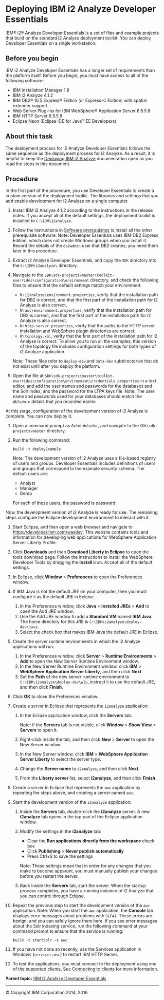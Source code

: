 Deploying IBM i2 Analyze Developer Essentials
=============================================

IBM® i2® Analyze Developer Essentials is a set of files and example projects that build on the standard i2 Analyze deployment toolkit. You can deploy Developer Essentials on a single workstation.

Before you begin
----------------

IBM i2 Analyze Developer Essentials has a longer set of requirements than the platform itself. Before you begin, you must have access to all of the following software:
-   IBM Installation Manager 1.8
-   IBM i2 Analyze 4.1.2
-   IBM DB2® 10.5 Express® Edition (or Express-C Edition) with spatial extender support.
-   Web Server Plug-ins for IBM WebSphere® Application Server 8.5.5.8
-   IBM HTTP Server 8.5.5.8
-   Eclipse Neon (Eclipse IDE for Java™ EE Developers)

About this task
---------------

The deployment process for i2 Analyze Developer Essentials follows the same sequence as the deployment process for i2 Analyze. As a result, it is helpful to keep the <a href="http://www.ibm.com/support/knowledgecenter/SS3J58/com.ibm.i2.deploy.example.doc/designing_your_system.html" class="xref">Deploying IBM i2 Analyze</a> documentation open as you read the steps in this document.

Procedure
---------

In the first part of the procedure, you use Developer Essentials to create a custom version of the deployment toolkit. The libraries and settings that you add enable development for i2 Analyze on a single computer.

1.  Install IBM i2 Analyze 4.1.2 according to the instructions in the release notes. If you accept all of the default settings, the deployment toolkit is installed to `C:\IBM\i2analyze`.
2.  Follow the instructions in <a href="http://www.ibm.com/support/knowledgecenter/SS3J58/com.ibm.i2.deploy.example.doc/software_prerequisites.html" class="xref">Software prerequisites</a> to install all the other prerequisite software.
    Note: Developer Essentials uses IBM DB2 Express Edition, which does not create Windows groups when you install it. Record the details of the `db2admin` user that DB2 creates; you need them later in this procedure.

3.  Extract i2 Analyze Developer Essentials, and copy the `SDK` directory into the `C:\IBM\i2analyze\` directory.
4.  Navigate to the `SDK\sdk-projects\master\toolkit-overrides\configuration\environment` directory, and check the following files to ensure that the default settings match your environment:
    -   In `i2analyze\environment.properties`, verify that the installation path for DB2 is correct, and that the first part of the installation path for i2 Analyze is also correct.
    -   In `awc\environment.properties`, verify that the installation path for DB2 is correct, and that the first part of the installation path for i2 Analyze is also correct.
    -   In `http-server.properties`, verify that the paths to the HTTP server installation and WebSphere plugin directories are correct.
    -   In `topology.xml`, verify that the first part of the installation path for i2 Analyze is correct. To allow you to run all the examples, this version of the topology file includes configuration settings for both types of i2 Analyze application.

    Note: These files refer to `deploy-dev` and `data-dev` subdirectories that do not exist until after you deploy the platform.

5.  Open the file at `SDK\sdk-projects\master\toolkit-overrides\configuration\environment\credentials.properties` in a text editor, and add the user names and passwords for the databases and the Solr index, and the password for the LTPA keys file.
    Note: The user name and passwords used for your databases should match the `db2admin` details that you recorded earlier.

At this stage, configuration of the development version of i2 Analyze is complete. You can now deploy it.

1.  Open a command prompt as Administrator, and navigate to the `SDK\sdk-projects\master` directory.
2.  Run the following command:

    ``` pre
    build -t deployExample
    ```

    Note: The development version of i2 Analyze uses a file-based registry of users and groups. Developer Essentials includes definitions of users and groups that correspond to the example security schema. The default users are:
    -   Analyst
    -   Manager
    -   Demo

    For each of these users, the password is password.

Now, the development version of i2 Analyze is ready for use. The remaining steps configure the Eclipse development environment to interact with it.

1.  Start Eclipse, and then open a web browser and navigate to <a href="https://developer.ibm.com/wasdev" class="uri" class="xref">https://developer.ibm.com/wasdev</a>. This website contains tools and information for developing web applications for WebSphere Application Server Liberty Profile.
2.  Click **Downloads** and then **Download Liberty in Eclipse** to open the tools download page. Follow the instructions to install the WebSphere Developer Tools by dragging the **Install** icon. Accept all of the default settings.
3.  In Eclipse, click **Window** &gt; **Preferences** to open the Preferences window.
4.  If IBM Java is not the default JRE on your computer, then you must configure it as the default JRE in Eclipse.
    1.  In the Preferences window, click **Java** &gt; **Installed JREs** &gt; **Add** to open the Add JRE window.
    2.  Use the Add JRE window to add a **Standard VM** named **IBM Java**. The home directory for this JRE is `C:\IBM\i2analyze\deploy-dev\java`.
    3.  Select the check box that makes IBM Java the default JRE in Eclipse.

5.  Create the server runtime environments in which the i2 Analyze applications will run:
    1.  In the Preferences window, click **Server** &gt; **Runtime Environments** &gt; **Add** to open the New Server Runtime Environment window.
    2.  In the New Server Runtime Environment window, click **IBM** &gt; **WebSphere Application Server Liberty**, and then click **Next**.
    3.  Set the **Path** of the new server runtime environment to `C:\IBM\i2analyze\deploy-dev\wlp`, instruct it to use the default JRE, and then click **Finish**.

6.  Click **OK** to close the Preferences window.
7.  Create a server in Eclipse that represents the `i2analyze` application:
    1.  In the Eclipse application window, click the **Servers** tab.

        Note: If the **Servers** tab is not visible, click **Window** &gt; **Show View** &gt; **Servers** to open it.

    2.  Right-click inside the tab, and then click **New** &gt; **Server** to open the New Server window.
    3.  In the New Server window, click **IBM** &gt; **WebSphere Application Server Liberty** to select the server type.
    4.  Change the **Server name** to `i2analyze`, and then click **Next**.
    5.  From the **Liberty server** list, select **i2analyze**, and then click **Finish**.

8.  Create a server in Eclipse that represents the `awc` application by repeating the steps above, and creating a server named `awc`.
9.  Start the development version of the `i2analyze` application:
    1.  Inside the **Servers** tab, double-click the **i2analyze** server. A new **i2analyze** tab opens in the top part of the Eclipse application window.
    2.  Modify the settings in the **i2analyze** tab:
        -   Clear the **Run applications directly from the workspace** check box
        -   Click **Publishing** &gt; **Never publish automatically**
        -   Press Ctrl+S to save the settings

        Note: These settings mean that in order for any changes that you make to become apparent, you must manually publish your changes before you restart the server.

    3.  Back inside the **Servers** tab, start the server. When the startup process completes, you have a running instance of i2 Analyze that you can control through Eclipse.

10. Repeat the previous step to start the development version of the `awc` application.
    Note: When you start the `awc` application, the **Console** tab displays error messages about problems with `SLF4J`. These errors are benign, and you can safely ignore them here.
    If you see error messages about the Solr indexing service, run the following command at your command prompt to ensure that the service is running:

    ``` pre
    build -t startSolr -s awc
    ```

11. If you have not done so recently, use the Services application in Windows (`services.msc`) to restart IBM HTTP Server.
12. To test the applications, you must connect to the deployment using one of the supported clients. See <a href="http://www.ibm.com/support/knowledgecenter/SSXVXZ/com.ibm.i2.deploy.example.doc/connecting_to_clients.html" class="xref">Connecting to clients</a> for more information.

**Parent topic:** <a href="developer_essentials_welcome.md" class="link" title="IBM i2 Analyze Developer Essentials contains tools, libraries, and examples that enable development and deployment of custom extensions to i2 Analyze.">IBM i2 Analyze Developer Essentials</a>

------------------------------------------------------------------------

© Copyright IBM Corporation 2014, 2016.


